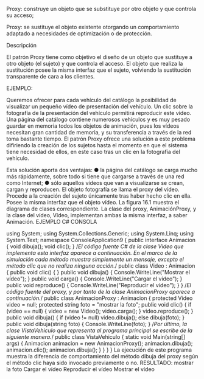 Proxy: construye un objeto que se substituye por otro objeto y que controla su acceso;

Proxy:  se  sustituye  el  objeto  existente  otorgando  un  comportamiento  adaptado  a  necesidades  de
optimización o de protección.

Descripción

El patrón Proxy tiene como objetivo el diseño de un objeto que sustituye a otro objeto (el sujeto) y que controla el acceso.
El objeto que realiza la sustitución posee la misma interfaz que el sujeto, volviendo la sustitución transparente de cara a los clientes.

EJEMPLO:

Queremos ofrecer para cada vehículo del catálogo la posibilidad de visualizar un pequeño vídeo de presentación del vehículo. Un clic sobre la fotografía de la presentación del vehículo permitirá reproducir este vídeo.
Una página del catálogo contiene numerosos vehículos y es muy pesado guardar en memoria todos los objetos de animación,  pues  los  vídeos  necesitan  gran  cantidad  de  memoria,  y  su  transferencia  a  través  de  la  red  toma bastante tiempo.
El patrón Proxy ofrece una solución a este problema difiriendo la creación de los sujetos hasta el momento en que  el sistema tiene necesidad de ellos, en este caso tras un clic en la fotografía del vehículo.

Esta solución aporta dos ventajas:
● la página del catálogo se carga mucho más rápidamente, sobre todo si tiene que cargarse a través de una red como Internet;
● sólo aquellos vídeos que van a visualizarse se crean, cargan y reproducen.
El objeto fotografía se llama el proxy del vídeo. Procede a la creación del sujeto únicamente tras haber hecho clic en  ella.  Posee  la  misma  interfaz  que  el  objeto  vídeo.  La  figura  16.1  muestra  el  diagrama  de  clases correspondiente. La clase del proxy, AnimaciónProxy, y la clase del vídeo, Vídeo, implementan ambas la misma interfaz, a saber Animación.
EJEMPLO C# CONSOLA

using System;
using System.Collections.Generic;
using System.Linq;
using System.Text;
namespace ConsoleApplication9
{
    public interface Animacion
    {
        void dibuja();
        void clic();
    }
/*El código  fuente C# de la clase Video que implementa esta interfaz aparece a continuación. En el marco de la 
simulación cada método muestra simplemente un mensaje, excepto el método clic que no realiza ninguna acción.*/
    public class Video : Animacion
    {
        public void clic() { }
        public void dibuja()
        {
            Console.WriteLine("Mostrar el vídeo");
        }
        public void carga()
        {
            Console.WriteLine("Cargar el vídeo");
        }
        public void reproduce()
        {
            Console.WriteLine("Reproducir el vídeo");
        }
    }
/*El  código  fuente  del  proxy,  y  por  tanto  de  la  clase AnimacionProxy  aparece  a  continuación.*/    public class AnimacionProxy : Animacion
    {
        protected Video video = null;
        protected string foto = "mostrar la foto";
        public void clic()
        {
            if (video == null)
            {
                video = new Video();
                video.carga();
            }
            video.reproduce();
        }
        public void dibuja()
        {
            if (video != null)
                video.dibuja();
            else
                dibuja(foto);
        }
        public void dibuja(string foto)
        {
            Console.WriteLine(foto);
        }
/*Por último, la clase VistaVehiculo que representa al programa principal se escribe de la siguiente manera.*/
        public class VistaVehiculo
        {
            static void Main(string[] args)
            {
                Animacion animacion = new AnimacionProxy();
                animacion.dibuja();
                animacion.clic();
                animacion.dibuja();
            }
        }
    }
}
La ejecución de este programa muestra la diferencia de comportamiento del método dibuja del proxy según el método clic haya sido invocado previamente o no.
RESULTADO:
mostrar la foto 
Cargar el vídeo 
Reproducir el vídeo 
Mostrar el vídeo
